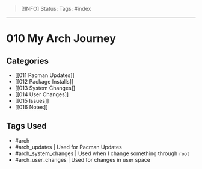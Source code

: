 > [!INFO]
> Status:
> Tags: #index 

----
# 010 My Arch Journey
## Categories
- [[011 Pacman Updates]]
- [[012 Package Installs]]
- [[013 System Changes]]
- [[014 User Changes]]
- [[015 Issues]]
- [[016 Notes]]

## Tags Used
- #arch
- #arch_updates | Used for Pacman Updates
- #arch_system_changes | Used when I change something through `root`
- #arch_user_changes | Used for changes in user space